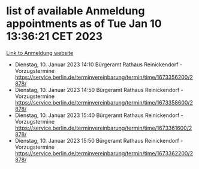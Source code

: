 # list of available Anmeldung appointments as of Tue Jan 10 13:36:21 CET 2023
[Link to Anmeldung website](https://service.berlin.de/terminvereinbarung/termin/tag.php?termin=0&anliegen[]=120686&dienstleisterlist=122210,122217,327316,122219,327312,122227,327314,122231,327346,122243,327348,122252,329742,122260,329745,122262,329748,122254,329751,122271,327278,122273,327274,122277,327276,330436,122280,327294,122282,327290,122284,327292,327539,122291,327270,122285,327266,122286,327264,122296,327268,150230,329760,122301,327282,122297,327286,122294,327284,122312,329763,122314,329775,122304,327330,122311,327334,122309,327332,122281,327352,122279,329772,122276,327324,122274,327326,122267,329766,122246,327318,122251,327320,122257,327322,122208,327298,122226,327300,121362,121364&herkunft=http%3A%2F%2Fservice.berlin.de%2Fdienstleistung%2F120686%2F)
- Dienstag, 10. Januar 2023 14:10 Bürgeramt Rathaus Reinickendorf - Vorzugstermine https://service.berlin.de/terminvereinbarung/termin/time/1673356200/2878/
- Dienstag, 10. Januar 2023 14:50 Bürgeramt Rathaus Reinickendorf - Vorzugstermine https://service.berlin.de/terminvereinbarung/termin/time/1673358600/2878/
- Dienstag, 10. Januar 2023 15:40 Bürgeramt Rathaus Reinickendorf - Vorzugstermine https://service.berlin.de/terminvereinbarung/termin/time/1673361600/2878/
- Dienstag, 10. Januar 2023 15:50 Bürgeramt Rathaus Reinickendorf - Vorzugstermine https://service.berlin.de/terminvereinbarung/termin/time/1673362200/2878/
